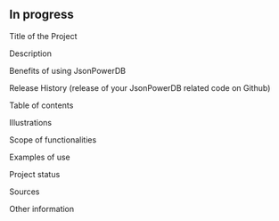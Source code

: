 
## In progress
Title of the Project

Description

Benefits of using JsonPowerDB

Release History (release of your JsonPowerDB related code on Github)

Table of contents

Illustrations

Scope of functionalities

Examples of use

Project status

Sources

Other information
